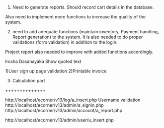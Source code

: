 1) Need to generate reports. Should record cart details in the database.

Also need to implement more functions to increase the quality of the system.

2) need to add adequate functions (maintain inventory, Payment handling, Report generation) to the system. It is also needed to do proper validations (form validation) in addition to the login.

Project report also needed to improve with added functions accordingly.

Irosha Dasanayaka
Show quoted text

1)User sign up page validation
2)Printable invoice

3) Calculation part

++++++++++++++

http://localhost/ecorner/v13/log/a_insert.php
Username validation
http://localhost/ecorner/v13/admin/a_signin.php
http://localhost/ecorner/v13/admin/account/a_report.php

http://localhost/ecorner/v13/admin/user/u_insert.php